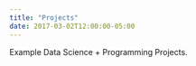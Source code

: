 ```yaml
---
title: "Projects"
date: 2017-03-02T12:00:00-05:00
---
```

Example Data Science + Programming Projects.

